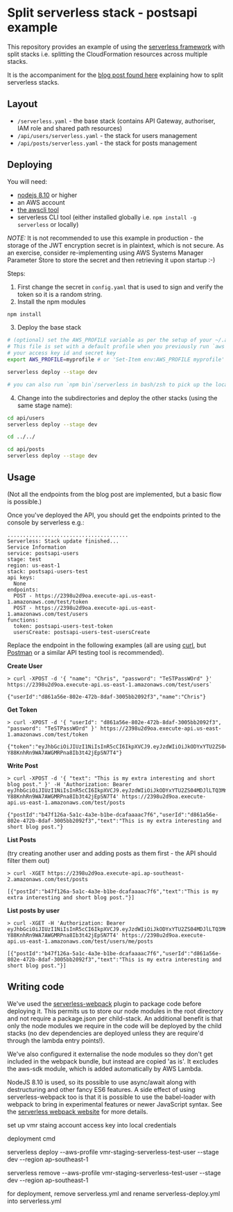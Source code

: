 # Split serverless stack - postsapi example

This repository provides an example of using the [serverless framework](https://serverless.com) with split stacks
i.e. splitting the CloudFormation resources across multiple stacks.

It is the accompaniment for the [blog post found here](https://www.gorillastack.com/news/splitting-your-serverless-framework-api-on-aws) explaining how to split serverless stacks.

## Layout

 - `/serverless.yaml` - the base stack (contains API Gateway, authoriser, IAM role and shared path resources)
 - `/api/users/serverless.yaml` - the stack for users management
 - `/api/posts/serverless.yaml` - the stack for posts management

## Deploying

You will need:
 - [nodejs 8.10](https://nodejs.org) or higher
 - an AWS account
 - [the awscli tool](https://aws.amazon.com/cli/)
 - serverless CLI tool (either installed globally i.e. `npm install -g serverless` or locally)

_NOTE:_ It is not recommended to use this example in production - the storage of the JWT encryption secret is
in plaintext, which is not secure. As an exercise, consider re-implementing using AWS Systems Manager Parameter Store to store the secret and then retrieving it upon startup :-)

Steps:
1. First change the secret in `config.yaml` that is used to sign and verify the token so it is a random string.
2. Install the npm modules

```bash
npm install
```

3. Deploy the base stack

```bash
# (optional) set the AWS_PROFILE variable as per the setup of your ~/.aws/credentials file. 
# This file is set with a default profile when you previously run `aws configure` and specified 
# your access key id and secret key
export AWS_PROFILE=myprofile # or 'Set-Item env:AWS_PROFILE myprofile' in Powershell

serverless deploy --stage dev

# you can also run `npm bin`/serverless in bash/zsh to pick up the locally installed copy
```

4. Change into the subdirectories and deploy the other stacks (using the same
   stage name):

```bash
cd api/users
serverless deploy --stage dev

cd ../../

cd api/posts
serverless deploy --stage dev
```

## Usage

(Not all the endpoints from the blog post are implemented, but a basic flow is possible.)

Once you've deployed the API, you should get the endpoints printed to the console by serverless e.g.:

```
.......................................
Serverless: Stack update finished...
Service Information
service: postsapi-users
stage: test
region: us-east-1
stack: postsapi-users-test
api keys:
  None
endpoints:
  POST - https://2398u2d9oa.execute-api.us-east-1.amazonaws.com/test/token
  POST - https://2398u2d9oa.execute-api.us-east-1.amazonaws.com/test/users
functions:
  token: postsapi-users-test-token
  usersCreate: postsapi-users-test-usersCreate
```

Replace the endpoint in the following examples (all are using [curl](https://curl.haxx.se/docs/manpage.html), but [Postman](https://www.getpostman.com/) or a similar API testing tool is recommended).

__Create User__

```
> curl -XPOST -d '{ "name": "Chris", "password": "TeSTPassWOrd" }' https://2398u2d9oa.execute-api.us-east-1.amazonaws.com/test/users`

{"userId":"d861a56e-802e-472b-8daf-3005bb2092f3","name":"Chris"}
```

__Get Token__

```
> curl -XPOST -d '{ "userId": "d861a56e-802e-472b-8daf-3005bb2092f3", "password": "TeSTPassWOrd" }' https://2398u2d9oa.execute-api.us-east-1.amazonaws.com/test/token

{"token":"eyJhbGciOiJIUzI1NiIsInR5cCI6IkpXVCJ9.eyJzdWIiOiJkODYxYTU2ZS04MDJlLTQ3MmItOGRhZi0zMDA1YmIyMDkyZjMiLCJpYXQiOjE1MzYyMTg3ODAsImV4cCI6MTUzNjgyMzU4MH0.j7exIrL-Y88KnhRn9WA7AWGMRPna8Ib3t42jEpSN7T4"}
```

__Write Post__

```
> curl -XPOST -d '{ "text": "This is my extra interesting and short blog post." }' -H 'Authorization: Bearer eyJhbGciOiJIUzI1NiIsInR5cCI6IkpXVCJ9.eyJzdWIiOiJkODYxYTU2ZS04MDJlLTQ3MmItOGRhZi0zMDA1YmIyMDkyZjMiLCJpYXQiOjE1MzYyMTg3ODAsImV4cCI6MTUzNjgyMzU4MH0.j7exIrL-Y88KnhRn9WA7AWGMRPna8Ib3t42jEpSN7T4' https://2398u2d9oa.execute-api.us-east-1.amazonaws.com/test/posts

{"postId":"b47f126a-5a1c-4a3e-b1be-dcafaaaac7f6","userId":"d861a56e-802e-472b-8daf-3005bb2092f3","text":"This is my extra interesting and short blog post."}
```

__List Posts__

(try creating another user and adding posts as them first - the API should
filter them out)

```
> curl -XGET https://2398u2d9oa.execute-api.ap-southeast-2.amazonaws.com/test/posts

[{"postId":"b47f126a-5a1c-4a3e-b1be-dcafaaaac7f6","text":"This is my extra interesting and short blog post."}]
```

__List posts by user__

```
> curl -XGET -H 'Authorization: Bearer eyJhbGciOiJIUzI1NiIsInR5cCI6IkpXVCJ9.eyJzdWIiOiJkODYxYTU2ZS04MDJlLTQ3MmItOGRhZi0zMDA1YmIyMDkyZjMiLCJpYXQiOjE1MzYyMTg3ODAsImV4cCI6MTUzNjgyMzU4MH0.j7exIrL-Y88KnhRn9WA7AWGMRPna8Ib3t42jEpSN7T4' https://2398u2d9oa.execute-api.us-east-1.amazonaws.com/test/users/me/posts

[{"postId":"b47f126a-5a1c-4a3e-b1be-dcafaaaac7f6","userId":"d861a56e-802e-472b-8daf-3005bb2092f3","text":"This is my extra interesting and short blog post."}]
```

## Writing code

We've used the [serverless-webpack](https://github.com/serverless-heaven/serverless-webpack) plugin to package code 
before deploying it. This permits us to store our node modules in the root directory and not require a package.json
per child-stack. An additional benefit is that only the node modules we require in the code will 
be deployed by the child stacks (no dev dependencies are deployed unless they are require'd through the lambda
entry points!).

We've also configured it externalise the node modules so they don't get
included in the webpack bundle, but instead are copied 'as is'. It
excludes the aws-sdk module, which is added automatically by AWS Lambda.

NodeJS 8.10 is used, so its possible to use async/await along with destructuring and other fancy ES6 features. A side effect of using serverless-webpack too is that it is possible to use the babel-loader with webpack to bring in experimental features
or newer JavaScript syntax. See the [serverless webpack website](https://github.com/serverless-heaven/serverless-webpack)
for more details.



set up vmr staing account access key into local credentials

deployment cmd

serverless deploy --aws-profile vmr-staging-serverless-test-user --stage dev --region ap-southeast-1


serverless remove --aws-profile vmr-staging-serverless-test-user --stage dev --region ap-southeast-1

for deployment, remove serverless.yml and rename serverless-deploy.yml into serverless.yml